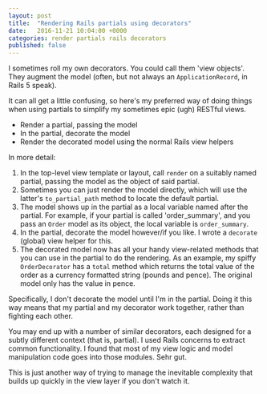 ```yaml
---
layout: post
title:  "Rendering Rails partials using decorators"
date:   2016-11-21 10:04:00 +0000
categories: render partials rails decorators
published: false
---
```


I sometimes roll my own decorators. You could call them 'view objects'. They augment the model (often, but not always an `ApplicationRecord`, in Rails 5 speak).

It can all get a little confusing, so here's my preferred way of doing things when using partials to simplify my sometimes epic (ugh) RESTful views.

* Render a partial, passing the model
* In the partial, decorate the model
* Render the decorated model using the normal Rails view helpers

In more detail:

1. In the top-level view template or layout, call `render` on a suitably named partial, passing the model as the object of said partial.
2. Sometimes you can just render the model directly, which will use the latter's `to_partial_path` method to locate the default partial.
3. The model shows up in the partial as a local variable named after the partial. For example, if your partial is called 'order_summary', and you pass an `Order` model as its object, the local variable is `order_summary`.
4. In the partial, decorate the model however/if you like. I wrote a `decorate` (global) view helper for this.
5. The decorated model now has all your handy view-related methods that you can use in the partial to do the rendering. As an example, my spiffy `OrderDecorator` has a `total` method which returns the total value of the order as a currency formatted string (pounds and pence). The original model only has the value in pence.

Specifically, I don't decorate the model until I'm in the partial. Doing it this way means that my partial and my decorator work together, rather than fighting each other.

You may end up with a number of similar decorators, each designed for a subtly different context (that is, partial). I used Rails concerns to extract common functionality. I found that most of my view logic and model manipulation code goes into those modules. Sehr gut.

This is just another way of trying to manage the inevitable complexity that builds up quickly in the view layer if you don't watch it.

